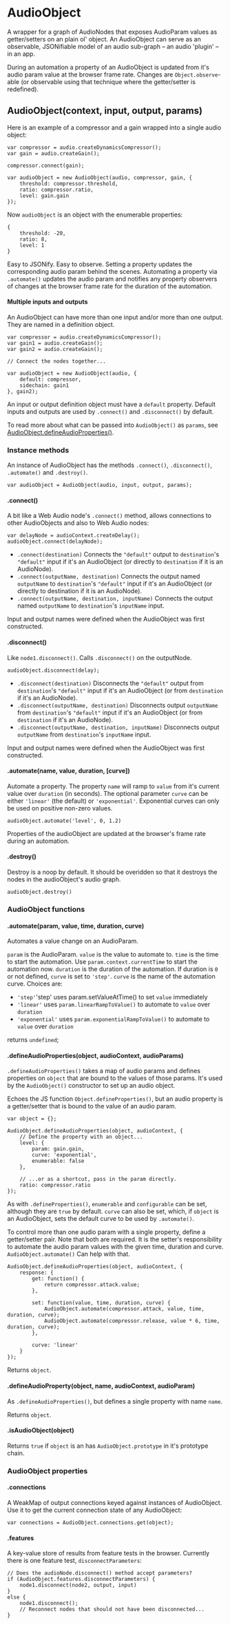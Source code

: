 # AudioObject
A wrapper for a graph of AudioNodes that exposes AudioParam values as
getter/setters on an plain ol' object. An AudioObject can serve as an
observable, JSONifiable model of an audio sub-graph – an audio 'plugin'
– in an app.

During an automation a property of an AudioObject is updated from it's
audio param value at the browser frame rate. Changes are
<code>Object.observe</code>-able (or observable using that technique
where the getter/setter is redefined).


## AudioObject(context, input, output, params)

Here is an example of a compressor and a gain wrapped into a single
audio object:

    var compressor = audio.createDynamicsCompressor();
    var gain = audio.createGain();

    compressor.connect(gain);

    var audioObject = new AudioObject(audio, compressor, gain, {
        threshold: compressor.threshold,
        ratio: compressor.ratio,
        level: gain.gain
    });

Now <code>audioObject</code> is an object with the enumerable properties:

    {
        threshold: -20,
        ratio: 8,
        level: 1
    }

Easy to JSONify. Easy to observe. Setting a property updates the corresponding
audio param behind the scenes. Automating a property via <code>.automate()</code>
updates the audio param and notifies any property observers of changes at the
browser frame rate for the duration of the automation.

#### Multiple inputs and outputs

An AudioObject can have more than one input and/or more than one output. They
are named in a definition object.

    var compressor = audio.createDynamicsCompressor();
    var gain1 = audio.createGain();
    var gain2 = audio.createGain();

    // Connect the nodes together...

    var audioObject = new AudioObject(audio, {
        default: compressor,
        sidechain: gain1
    }, gain2);

An input or output definition object must have a <code>default</code> property.
Default inputs and outputs are used by <code>.connect()</code> and
<code>.disconnect()</code> by default.

To read more about what can be passed into <code>AudioObject()</code> as
<code>params</code>, see
<a href="#audioobjectdefineaudiopropertiesobject-audiocontext-audioparams">AudioObject.defineAudioProperties()</a>.


### Instance methods

An instance of AudioObject has the methods <code>.connect()</code>,
<code>.disconnect()</code>, <code>.automate()</code> and
<code>.destroy()</code>.

    var audioObject = AudioObject(audio, input, output, params);

#### .connect()

A bit like a Web Audio node's <code>.connect()</code> method, allows connections
to other AudioObjects and also to Web Audio nodes:

    var delayNode = audioContext.createDelay();
    audioObject.connect(delayNode);

- <code>.connect(destination)</code> Connects the <code>"default"</code> output
to <code>destination</code>'s <code>"default"</code> input if it's an
AudioObject (or directly to <code>destination</code> if it is an AudioNode).
- <code>.connect(outputName, destination)</code> Connects the output named
<code>outputName</code> to <code>destination</code>'s <code>"default"</code>
input if it's an AudioObject (or directly to destination if it is an AudioNode).
- <code>.connect(outputName, destination, inputName)</code> Connects the output
named <code>outputName</code> to <code>destination</code>'s
<code>inputName</code> input.

Input and output names were defined when the AudioObject was first constructed.

#### .disconnect()

Like <code>node1.disconnect()</code>. Calls <code>.disconnect()</code> on the
outputNode.

    audioObject.disconnect(delay);

- <code>.disconnect(destination)</code> Disconnects the <code>"default"</code>
output from <code>destination</code>'s <code>"default"</code>
input if it's an AudioObject (or from <code>destination</code> if it's an
AudioNode).
- <code>.disconnect(outputName, destination)</code> Disconnects output
<code>outputName</code> from <code>destination</code>'s
<code>"default"</code> input if it's an AudioObject (or from
<code>destination</code> if it's an AudioNode).
- <code>.disconnect(outputName, destination, inputName)</code> Disconnects output
<code>outputName</code> from <code>destination</code>'s <code>inputName</code>
input.

Input and output names were defined when the AudioObject was first constructed.

#### .automate(name, value, duration, [curve])

Automate a property. The property <code>name</code> will ramp to <code>value</code>
from it's current value over <code>duration</code> (in seconds). The optional
parameter <code>curve</code> can be either <code>'linear'</code> (the default) or
<code>'exponential'</code>. Exponential curves can only be used on positive
non-zero values.

    audioObject.automate('level', 0, 1.2)

Properties of the audioObject are updated at the browser's frame rate during an
automation.

#### .destroy()

Destroy is a noop by default. It should be overidden so that it destroys the nodes
in the audioObject's audio graph.

    audioObject.destroy()


### AudioObject functions

#### .automate(param, value, time, duration, curve)

Automates a value change on an AudioParam.

<code>param</code> is the AudioParam.
<code>value</code> is the value to automate to.
<code>time</code> is the time to start the automation. Use <code>param.context.currentTime</code>
to start the automation now.
<code>duration</code> is the duration of the automation. If duration is <code>0</code> or not
defined, <code>curve</code> is set to <code>'step'</code>. 
<code>curve</code> is the name of the automation curve. Choices are:

- <code>'step'</code>'step' uses param.setValueAtTime() to set <code>value</code> immediately
- <code>'linear'</code> uses <code>param.linearRampToValue()</code> to automate to <code>value</code> over <code>duration</code>
- <code>'exponential'</code> uses <code>param.exponentialRampToValue()</code> to automate to <code>value</code> over <code>duration</code>

returns <code>undefined</code>;

#### .defineAudioProperties(object, audioContext, audioParams)

<code>.defineAudioProperties()</code> takes a map of audio params and defines
properties on <code>object</code> that are bound to the values of those params.
It's used by the <code>AudioObject()</code> constructor to set up an audio
object.

Echoes the JS function <code>Object.defineProperties()</code>, but an audio
property is a getter/setter that is bound to the value of an audio
param.

    var object = {};

    AudioObject.defineAudioProperties(object, audioContext, {
        // Define the property with an object...
        level: {
            param: gain.gain,
            curve: 'exponential',
            enumerable: false
        },

        // ...or as a shortcut, pass in the param directly.
        ratio: compressor.ratio
    });

As with <code>.defineProperties()</code>, <code>enumerable</code> and
<code>configurable</code> can be set, although they are <code>true</code>
by default. <code>curve</code> can also be set, which, if <code>object</code> is
an AudioObject, sets the default curve to be used by <code>.automate()</code>.

To control more than one audio param with a single property, define a
getter/setter pair. Note that both are required. It is the setter's
responsibility to automate the audio param values with the given time,
duration and curve. <code>AudioObject.automate()</code> Can help with
that.

    AudioObject.defineAudioProperties(object, audioContext, {
        response: {
            get: function() {
                return compressor.attack.value;
            },

            set: function(value, time, duration, curve) {
                AudioObject.automate(compressor.attack, value, time, duration, curve);
                AudioObject.automate(compressor.release, value * 6, time, duration, curve);
            },

            curve: 'linear'
        }
    });

Returns <code>object</code>.

#### .defineAudioProperty(object, name, audioContext, audioParam)

As <code>.defineAudioProperties()</code>, but defines a single property with
name <code>name</code>.

Returns <code>object</code>.

#### .isAudioObject(object)

Returns <code>true</code> if <code>object</code> is an has <code>AudioObject.prototype</code>
in it's prototype chain.


### AudioObject properties

#### .connections

A WeakMap of output connections keyed against instances of AudioObject. Use it to get the current connection state of any AudioObject:

    var connections = AudioObject.connections.get(object);

#### .features

A key-value store of results from feature tests in the browser. Currently there is
one feature test, <code>disconnectParameters</code>:

    // Does the audioNode.disconnect() method accept parameters?
    if (AudioObject.features.disconnectParameters) {
        node1.disconnect(node2, output, input)
    }
    else {
        node1.disconnect();
        // Reconnect nodes that should not have been disconnected...
    }


<!--
## The problem

In Web Audio, changes to AudioParam values are difficult to observe.
Neither <code>Object.observe</code> nor redefining them as getters/setters will
work (for good performance reasons, as observers could potentially be called
at the sample rate).

An audioObject provides an observable interface to graphs of AudioNodes and
AudioParams. Changes to the properties of an audioObject are reflected
immediately in the audio graph, but observers of those properties are notified
of the changes at the browser's frame rate. That's good for creating UIs.

//### Properties
//
//#### AudioObject.inputs<br/>AudioObject.outputs
//
//WeakMaps where inputNode and outputNode for audio objects are stored. Normally
//you will not need to touch these, but they can be useful for debugging. They are
//used internally by audioObject <code>.connect()</code> and
//<code>.disconnect()</code>.
//
//    var inputNode = AudioObject.inputs.get(audioObject);
*/
-->
